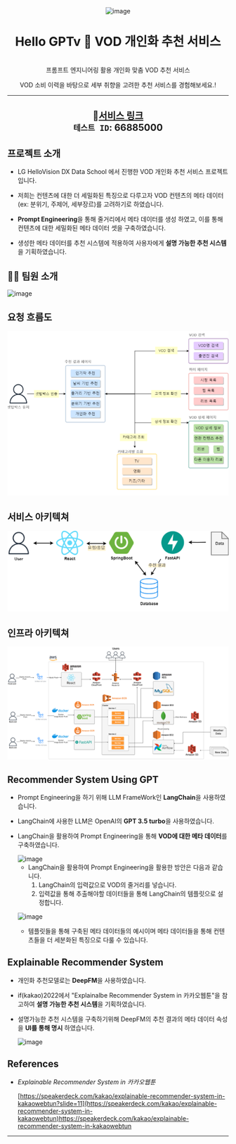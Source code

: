 <div align="center">
  <img width="203" alt="image" src="https://github.com/LV-3/.github/assets/111716640/74553b0e-787e-4113-b25e-3908c8977dcc">




<h1> Hello GPTv 🎯  VOD 개인화 추천 서비스</h1>
<br>
 프롬프트 엔지니어링 활용 개인화 맞춤 VOD 추천 서비스
</br>

VOD 소비 이력을 바탕으로 세부 취향을 고려한 추천 서비스를 경험해보세요.!

---
🔗[서비스 링크](https://www.hellogptv.com)  
`테스트 ID`: 66885000
---

</div>

## 프로젝트 소개


  * LG HelloVision DX Data School 에서 진행한 VOD 개인화 추천 서비스 프로젝트입니다.

  * 저희는 컨텐츠에 대한 더 세밀화된 특징으로 다루고자 VOD 컨텐츠의 메타 데이터(ex: 분위기, 주제어, 세부장르)를 고려하기로 하였습니다.
    
  * **Prompt Engineering**을 통해 줄거리에서 메타 데이터를 생성 하였고, 이를 통해 컨텐츠에 대한 세밀화된 메타 데이터 셋을 구축하였습니다.
    
  * 생성한 메타 데이터를 추천 시스템에 적용하여 사용자에게 **설명 가능한 추천 시스템**을 기획하였습니다.
  

  

## 🤼‍♀️ 팀원 소개

  <img width="443" alt="image" src="https://github.com/LV-3/.github/assets/111716640/c5bd9a71-8f1c-4ef1-aee5-9649df801827">


## 요청 흐름도
![Flow chart](/figures/flowchart.png)

## 서비스 아키텍쳐
![Architecture](/figures/architecture.png)

## 인프라 아키텍쳐
![Infrastructure](/figures/infra.png)


## Recommender System Using GPT

* Prompt Engineering을 하기 위해 LLM FrameWork인 **LangChain**을 사용하였습니다.
  
* LangChain에 사용한 LLM은 OpenAI의 **GPT 3.5 turbo**을 사용하였습니다.

* LangChain을 활용하여 Prompt Engineering을 통해 **VOD에 대한 메타 데이터**를 구축하였습니다.
  
    
  <img width="799" alt="image" src="https://github.com/LV-3/.github/assets/111716640/1625d0cc-db88-420e-8610-b31c482854f1">


  * LangChain을 활용하여 Prompt Engineering을 활용한 방안은 다음과 같습니다.
    1. LangChain의 입력값으로 VOD의 줄거리를 넣습니다.
    2. 입력값을 통해 추출해야할 데이터들을 통해 LangChain의 템플릿으로 설정합니다.
       

  ![image](https://github.com/LV-3/.github/assets/111716640/0dd08494-3983-4259-9087-1d720e5ce162)

  * 템플릿들을 통해 구축된 메타 데이터들의 예시이며
    메타 데이터들을 통해 컨텐츠들을 더 세분화된 특징으로 다룰 수 있습니다.

## Explainable Recommender System

* 개인화 추천모델로는 **DeepFM**을 사용하였습니다.

* if(kakao)2022에서  "Explainalbe Recommender System in 카카오웹툰"을 참고하여 **설명 가능한 추천 시스템**을 기획하였습니다.

* 설명가능한 추천 시스템을 구축하기위해 DeepFM의 추천 결과의 메타 데이터 속성을 **UI를 통해 명시** 하였습니다.

  ![image](https://github.com/LV-3/.github/assets/111716640/a0608f6a-e832-4a07-80d3-f0ae4dd2af53)




## References

* <i>Explainable Recommender System in 카카오웹툰</i>
  
  [https://speakerdeck.com/kakao/explainable-recommender-system-in-kakaowebtun?slide=11](https://speakerdeck.com/kakao/explainable-recommender-system-in-kakaowebtun)https://speakerdeck.com/kakao/explainable-recommender-system-in-kakaowebtun




---


